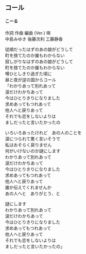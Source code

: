 ## コール
#### こーる

作詞  作曲  編曲 (Ver.)   唄  
中島みゆき   後藤次利        工藤静香  
  
  
従順だったはずのあの娘がどうして  
町を捨てたのか誰もわからない  
寂しがりなはずのあの娘がどうして  
町を捨てたのか誰もわからない  
噂ひとしきり過ぎた頃に  
昼と夜が逆の国からコール  
「わかりあって別れあって  
涙だけわかちあって  
今はひとりきりになりました  
求めあってもつれあって  
他人へと戻りあって  
それでも恋をしないよりは  
ましだったと言いたかったの  
  
いろいろあったけれど　あの人のことを  
涙につられて悪く言いそうで  
私はおそらく戻りません  
何がいけないのか謎にします  
わかりあって別れあって  
涙だけわかちあって  
今はひとりきりになりました  
求めあってもつれあって  
他人へと戻りあって  
誰か伝えてくれませんか  
あの人へと　ありがとう、と  
  
謎にします  
わかりあって別れあって  
涙だけわかちあって  
今はひとりきりになりました  
求めあってもつれあって  
他人へと戻りあって  
それでも恋をしないよりは  
ましだったと言いたかったの」  